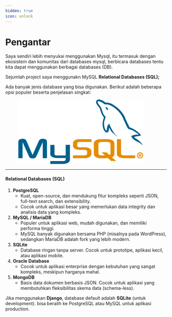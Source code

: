 ```yaml
---
hidden: true
icon: unlock
---
```


# Pengantar

Saya sendiri lebih menyukai menggunakan Mysql, itu termasuk dengan ekosistem dan komunitas dari databases mysql, berbicara databases tentu kita dapat menggunakan berbagai databases (DB).

Sejumlah project saya menggunakn MySQL  **Relational Databases (SQL);**

Ada banyak jenis database yang bisa digunakan. Berikut adalah beberapa opsi populer beserta penjelasan singkat:

<figure><img src="../.gitbook/assets/image (7).png" alt=""><figcaption></figcaption></figure>

***

#### **Relational Databases (SQL)**

1. **PostgreSQL**
   * Kuat, open-source, dan mendukung fitur kompleks seperti JSON, full-text search, dan extensibility.
   * Cocok untuk aplikasi besar yang memerlukan data integrity dan analisis data yang kompleks.
2. **MySQL / MariaDB**
   * Populer untuk aplikasi web, mudah digunakan, dan memiliki performa tinggi.
   * MySQL banyak digunakan bersama PHP (misalnya pada WordPress), sedangkan MariaDB adalah fork yang lebih modern.
3. **SQLite**
   * Database ringan tanpa server. Cocok untuk prototipe, aplikasi kecil, atau aplikasi mobile.
4. **Oracle Database**
   * Cocok untuk aplikasi enterprise dengan kebutuhan yang sangat kompleks, meskipun harganya mahal.
5. **MongoDB**
   * Basis data dokumen berbasis JSON. Cocok untuk aplikasi yang membutuhkan fleksibilitas skema data (schema-less).

Jika menggunakan **Django**, database default adalah **SQLite** (untuk development). bisa beralih ke PostgreSQL atau MySQL untuk aplikasi production.
